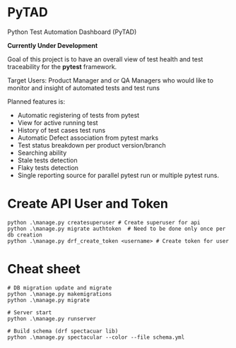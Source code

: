 # PyTAD
Python Test Automation Dashboard (PyTAD)

**Currently Under Development**

Goal of this project is to have an overall view of test health and test traceability for the **pytest** framework.

Target Users: 
    Product Manager and or QA Managers who would like to monitor and insight of automated tests and test runs

Planned features is:
- Automatic registering of tests from pytest
- View for active running test
- History of test cases test runs
- Automatic Defect association from pytest marks
- Test status breakdown per product version/branch
- Searching ability
- Stale tests detection
- Flaky tests detection
- Single reporting source for parallel pytest run or multiple pytest runs.



# Create API User and Token
```text
python .\manage.py createsuperuser # Create superuser for api
python .\manage.py migrate authtoken  # Need to be done only once per db creation
python .\manage.py drf_create_token <username> # Create token for user
```

# Cheat sheet
```
# DB migration update and migrate
python .\manage.py makemigrations
python .\manage.py migrate

# Server start
python .\manage.py runserver

# Build schema (drf spectacuar lib)
python .\manage.py spectacular --color --file schema.yml
```